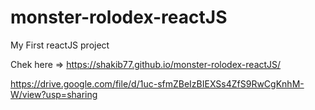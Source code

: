 # monster-rolodex-reactJS

My First reactJS project

Chek here => https://shakib77.github.io/monster-rolodex-reactJS/

https://drive.google.com/file/d/1uc-sfmZBeIzBIEXSs4ZfS9RwCgKnhM-W/view?usp=sharing
